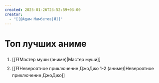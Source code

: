 ```yaml
---
created: 2025-01-26T23:52:59+03:00
creator:
  - "[[@Адам Мамбетов|Я]]"
---
```


# Топ лучших аниме

 1. [[⛩️Мастер муши (аниме)|Мастер муши]]
 2. [[⛩️Невероятное приключение ДжоДжо 1-2 (аниме)|Невероятное приключение ДжоДжо]]

